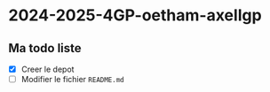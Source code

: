 # 2024-2025-4GP-oetham-axellgp

## Ma todo liste

- [x] Creer le depot
- [ ] Modifier le fichier `README.md`